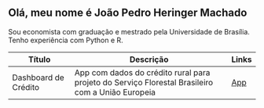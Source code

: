 ## Olá, meu nome é João Pedro Heringer Machado 

Sou economista com graduação e mestrado pela Universidade de Brasília. Tenho experiência com Python e R. 

|Título|Descrição|Links|
|---|---|---|
|Dashboard de Crédito|App com dados do crédito rural para  projeto do Serviço Florestal Brasileiro com a União Europeia|[App](https://app-credito-programas.onrender.com/)|



<!--
**jpeconomia/jpeconomia** is a ✨ _special_ ✨ repository because its `README.md` (this file) appears on your GitHub profile.

Here are some ideas to get you started:

- 🔭 I’m currently working on ...
- 🌱 I’m currently learning ...
- 👯 I’m looking to collaborate on ...
- 🤔 I’m looking for help with ...
- 💬 Ask me about ...
- 📫 How to reach me: ...
- 😄 Pronouns: ...
- ⚡ Fun fact: ...
-->
